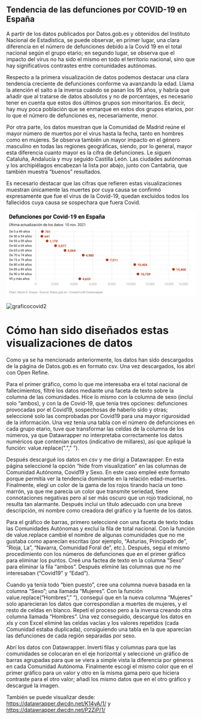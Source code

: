 ## Tendencia de las defunciones por COVID-19 en España 

A partir de los datos publicados por Datos.gob.es y obtenidos del Instituto Nacional de Estadística, se puede observar, en primer lugar, una clara diferencia en el número de defunciones debido a la Covid 19 en el total nacional según el grupo etario; en segundo lugar, se observa que el impacto del virus no ha sido el mismo en todo el territorio nacional, sino que hay significativos contrastes entre comunidades autónomas. 

Respecto a la primera visualización de datos podemos destacar una clara tendencia creciente de defunciones conforme va avanzando la edad. Llama la atención el salto a la inversa cuándo se pasan los 95 años, y habría que añadir que al tratarse de datos absolutos y no de porcentajes, es necesario tener en cuenta que estos dos últimos grupos son minoritarios. Es decir, hay muy poca población que se enmarque en estos dos grupos etarios, por lo que el número de defunciones es, necesariamente, menor. 

Por otra parte, los datos muestran que la Comunidad de Madrid reúne el mayor número de muertos por el virus hasta la fecha, tanto en hombres como en mujeres. Se observa también un mayor impacto en el género masculino en todas las regiones geográficas, siendo, por lo general, mayor esta diferencia cuanto mayor es la cifra de defunciones. Le siguen Cataluña, Andalucía y muy seguido Castilla León. Las ciudades autónomas y los archipiélagos encabezan la lista por abajo, junto con Cantabria, que también muestra “buenos” resultados. 

Es necesario destacar que las cifras que refieren estas visualizaciones muestran únicamente las muertes por cuya causa se confirmó expresamente que fue el virus de la Covid-19, quedan excluidos todos los fallecidos cuya causa se sospechara que fuera Covid. 

![graficocovid1](https://github.com/mariagarciauc3m/uc3m-periodismodatos/blob/da2d25e1f2fa97a894b2d07fae58da952a22eddc/imagenes/graficocovid1.png)

![graficocovid2](https://user-images.githubusercontent.com/90327355/143928817-60f685cc-c169-48ae-9a38-f36796c7819e.png)

# Cómo han sido diseñados estas visualizaciones de datos
Como ya se ha mencionado anteriormente, los datos han sido descargados de la página de Datos.gob.es en formato csv. Una vez descargados, los abrí con Open Refine. 

Para el primer gráfico, como lo que me interesaba era el total nacional de fallecimientos, filtré los datos mediante una faceta de texto sobre la columna de las comunidades. Hice lo mismo con la columna de sexo (incluí solo “ambos), y con la de Covid-19, que tenía tres opciones: defunciones provocadas por el Covid19, sospechosas de haberlo sido y otras; seleccioné solo las comprobadas por Covid19 para una mayor rigurosidad de la información. Una vez tenía una tabla con el número de defunciones en cada grupo etario, tuve que transformar las celdas de la columna de los números, ya que Datawrapper no interpretaba  correctamente los datos numéricos que contenían puntos (indicativo de millares), así que apliqué la función: value.replace("."," "). 

Después descargué los datos en csv y me dirigí a Datawrapper. En esta página seleccioné la opción “hide from visualization” en las columnas de Comunidad Autónoma, Covid19 y Sexo. En este caso empleé este formato porque permitía ver la tendencia dominante en la relación edad-muertes. Finalmente, elegí un color de la gama de los rojos tirando hacia un tono marrón, ya que me parecía un color que transmite seriedad, tiene connotaciones negativas pero al ser más oscuro que un rojo tradicional, no resulta tan alarmante. Después incluí un título adecuado con una breve descripción, mi nombre como creadora del gráfico y la fuente de los datos.

Para el gráfico de barras, primero seleccioné con una faceta de texto todas las Comunidades Autónomas y excluí la fila de total nacional. Con la función de value.replace cambié el nombre de algunas comunidades que no me gustaba como aparecían escritas (por ejemplo, “Asturias, Principado de”, “Rioja, La”, “Navarra, Comunidad Foral de”, etc.). Después, seguí el mismo procedimiento con los números de defunciones que en el primer gráfico para eliminar los puntos. Creé una factea de texto en la columna “Sexo” para eliminar la fila “ambos”. Después eliminé las columnas que no me interesaban (“Covid19” y “Edad”).

Cuando ya tenía todo “bien puesto”, cree una columna nueva basada en la columna “Sexo”; una llamada “Mujeres”. Con la función value.replace(“Hombres”,” “), conseguí que en la nueva columna “Mujeres” solo aparecieran los datos que correspondían a muertes de mujeres, y el resto de celdas en blanco. Repetí el proceso pero a la inversa creando otra columna llamada “Hombres”. Una vez conseguido, descargué los datos en xls y con Excel eliminé las celdas vacías y los valores repetidos (cada Comunidad estaba duplicada), consiguiendo una tabla en la que aparecían las defunciones de cada región separadas por sexo.

Abrí los datos con Datawrapper. Invertí filas y columnas para que las comunidades se colocaran en el eje horizontal y seleccioné un gráfico de barras agrupadas para que se viera a simple vista la diferencia por géneros en cada Comunidad Autónoma. Finalmente escogí el mismo color que en el primer gráfico para un valor y otro en la misma gama pero que hiciera contraste para el otro valor; añadí los mismo datos que en el otro gráfico y descargué la imagen.




También se puede visualizar desde: https://datawrapper.dwcdn.net/K14yA/1/ y https://datawrapper.dwcdn.net/P2ZiP/1/



